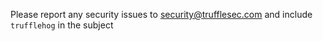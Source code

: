 Please report any security issues to security@trufflesec.com and include `trufflehog` in the subject